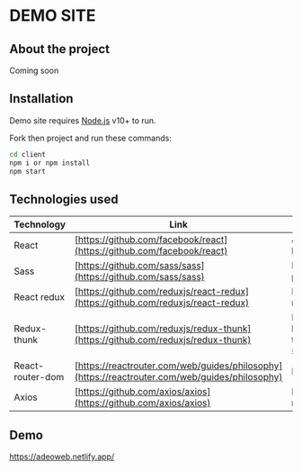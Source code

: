 # DEMO SITE

## About the project

Coming soon

## Installation

Demo site requires [Node.js](https://nodejs.org/) v10+ to run.

Fork then project and run these commands:

```sh
cd client
npm i or npm install
npm start
```

## Technologies used

| Technology       | Link                                                                                           | Why used                             |
| ---------------- | ---------------------------------------------------------------------------------------------- | ------------------------------------ |
| React            | [https://github.com/facebook/react](https://github.com/facebook/react)                         | Javascript library for UI            |
| Sass             | [https://github.com/sass/sass](https://github.com/sass/sass)                                   | For stylying pages                   |
| React redux      | [https://github.com/reduxjs/react-redux](https://github.com/reduxjs/react-redux)               | For state management                 |
| Redux-thunk      | [https://github.com/reduxjs/redux-thunk](https://github.com/reduxjs/redux-thunk)               | For async logic with the redux store |
| React-router-dom | [https://reactrouter.com/web/guides/philosophy](https://reactrouter.com/web/guides/philosophy) | For routing                          |
| Axios            | [https://github.com/axios/axios](https://github.com/axios/axios)                               | For HTTP requests                    |

## Demo

https://adeoweb.netlify.app/
